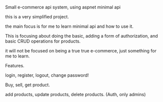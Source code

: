 Small e-commerce api system, using aspnet minimal api

this is a very simplified project.

the main focus is for me to learn minimal api and how to use it.


This is focusing about doing the basic, adding a form of authorization, and basic CRUD operations for products.

it will not be focused on being a true true e-commerce, just something for me to learn.


Features.

login, register, logout, change password!

Buy, sell, get product.

add products, update products, delete products. (Auth, only admins)

